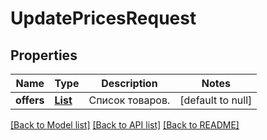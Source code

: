 # UpdatePricesRequest
## Properties

| Name | Type | Description | Notes |
|------------ | ------------- | ------------- | -------------|
| **offers** | [**List**](OfferPriceDTO.md) | Список товаров. | [default to null] |

[[Back to Model list]](../README.md#documentation-for-models) [[Back to API list]](../README.md#documentation-for-api-endpoints) [[Back to README]](../README.md)


